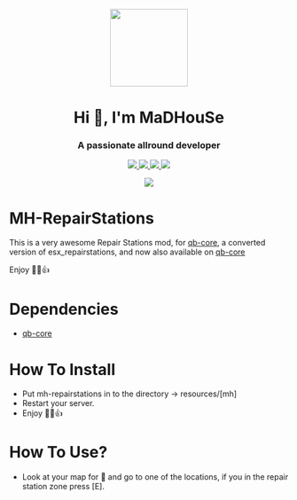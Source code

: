 <p align="center">
    <img width="140" src="https://icons.iconarchive.com/icons/iconarchive/red-orb-alphabet/128/Letter-M-icon.png" />  
    <h1 align="center">Hi 👋, I'm MaDHouSe</h1>
    <h3 align="center">A passionate allround developer </h3>    
</p>

<p align="center">
    <a href="https://github.com/MaDHouSe79/mh-repairstations/issues">
        <img src="https://img.shields.io/github/issues/MaDHouSe79/ mh-repairstations"/> 
    </a>
    <a href="https://github.com/MaDHouSe79/mh-repairstations/network/members">
        <img src="https://img.shields.io/github/forks/MaDHouSe79/mh-repairstations"/> 
    </a>  
    <a href="https://github.com/MaDHouSe79/mh-repairstations/stargazers">
        <img src="https://img.shields.io/github/stars/MaDHouSe79/mh-repairstations?color=white"/> 
    </a>
    <a href="https://github.com/MaDHouSe79/mh-repairstations/blob/main/LICENSE">
        <img src="https://img.shields.io/github/license/MaDHouSe79/mh-repairstations?color=black"/> 
    </a>      
</p>

<p align="center">
    <img alig src="https://github-profile-trophy.vercel.app/?username=MaDHouSe79&margin-w=15&column=6" />
</p>

# MH-RepairStations
This is a very awesome Repair Stations mod, for [qb-core](https://github.com/qbcore-framework/qb-core), 
a converted version of esx_repairstations, and now also available on [qb-core](https://github.com/qbcore-framework/)

Enjoy 👊😁👍

# Dependencies
- [qb-core](https://github.com/qbcore-framework/qb-core)


# How To Install
- Put mh-repairstations in to the directory -> resources/[mh] 
- Restart your server.
- Enjoy 👊😁👍


# How To Use?
- Look at your map for 🔧 and go to one of the locations, if you in the repair station zone press [E].